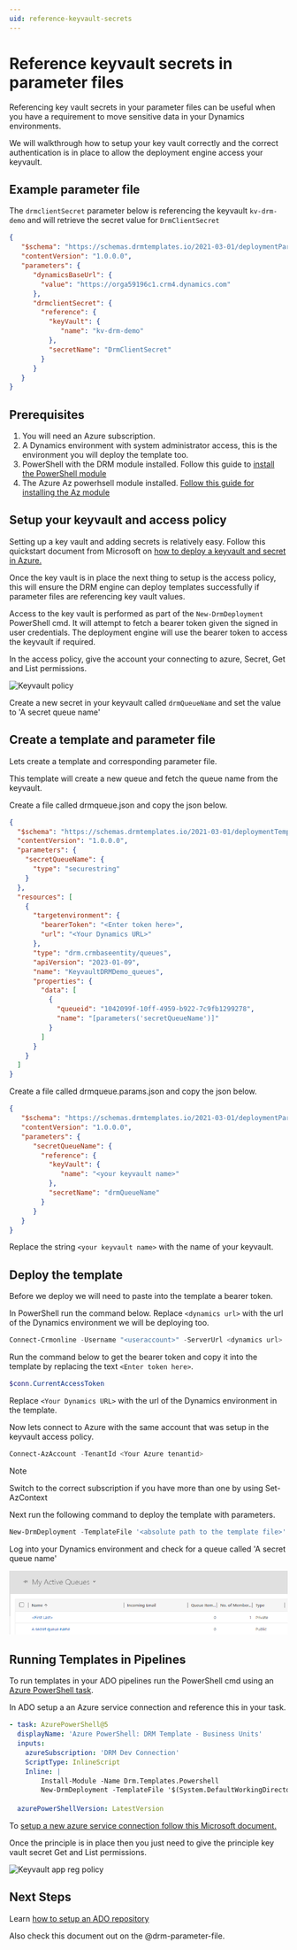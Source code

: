 ```yaml
---
uid: reference-keyvault-secrets
---
```


# Reference keyvault secrets in parameter files

Referencing key vault secrets in your parameter files can be useful when you have a
requirement to move sensitive data in your Dynamics environments.

We will walkthrough how to setup your key vault correctly and 
the correct authentication is in place to allow the deployment engine access your keyvault.

## Example parameter file

The ```drmclientSecret``` parameter below is referencing the keyvault ```kv-drm-demo``` and 
will retrieve the secret value for ```DrmClientSecret```

``` json
{ 
   "$schema": "https://schemas.drmtemplates.io/2021-03-01/deploymentParameters.json#", 
   "contentVersion": "1.0.0.0", 
   "parameters": { 
      "dynamicsBaseUrl": { 
        "value": "https://orga59196c1.crm4.dynamics.com"
      },
      "drmclientSecret": { 
        "reference": { 
          "keyVault": { 
             "name": "kv-drm-demo"
          }, 
          "secretName": "DrmClientSecret"
        }
      }
   }
}
```

## Prerequisites

1. You will need an Azure subscription.
2. A Dynamics environment with system administrator access, this is the environment
 you will deploy the template too.
3. PowerShell with the DRM module installed. Follow this guide to 
[install the PowerShell module](xref:install-powerhsell-module)
4. The Azure Az powerhsell module installed. [Follow this guide for installing the Az module](https://learn.microsoft.com/en-us/powershell/azure/install-az-ps?view=azps-9.3.0#other-installation-options)

## Setup your keyvault and access policy

Setting up a key vault and adding secrets is relatively easy. Follow this quickstart 
document from Microsoft on [how to deploy a keyvault and secret in Azure.](https://learn.microsoft.com/en-us/azure/key-vault/general/quick-create-portal)

Once the key vault is in place the next thing to setup is the access policy, this will ensure 
the DRM engine can deploy templates successfully if parameter files are referencing key vault values.

Access to the key vault is performed as part of the ```New-DrmDeployment``` PowerShell cmd. It will 
attempt to fetch a bearer token given the signed in user credentials.  The deployment engine will
use the bearer token to access the keyvault if required.

In the access policy, give the account your connecting to azure, Secret, Get and List
permissions.

![Keyvault policy](/images/azure_keyvault_policy.png "Keyvault policy")

Create a new secret in your keyvault called ```drmQueueName``` and set the value to 'A secret queue name'

## Create a template and parameter file

Lets create a template and corresponding parameter file.

This template will create a new queue and fetch the queue name from the keyvault.

Create a file called drmqueue.json and copy the json below.

```json
{
  "$schema": "https://schemas.drmtemplates.io/2021-03-01/deploymentTemplate.json#",
  "contentVersion": "1.0.0.0",
  "parameters": {
    "secretQueueName": { 
      "type": "securestring"    
    }
  },
  "resources": [
    {
      "targetenvironment": {
        "bearerToken": "<Enter token here>",
        "url": "<Your Dynamics URL>"
      },
      "type": "drm.crmbaseentity/queues",
      "apiVersion": "2023-01-09",
      "name": "KeyvaultDRMDemo_queues",
      "properties": {
        "data": [
          {
            "queueid": "1042099f-10ff-4959-b922-7c9fb1299278",
            "name": "[parameters('secretQueueName')]"
          }
        ]
      }
    }
  ]
}
```

Create a file called drmqueue.params.json and copy the json below.

```json
{ 
   "$schema": "https://schemas.drmtemplates.io/2021-03-01/deploymentParameters.json#", 
   "contentVersion": "1.0.0.0", 
   "parameters": { 
      "secretQueueName": { 
        "reference": { 
          "keyVault": { 
             "name": "<your keyvault name>"
          }, 
          "secretName": "drmQueueName"
        }
      }
   }
}
```

Replace the string ```<your keyvault name>``` with the name of your keyvault.

## Deploy the template

Before we deploy we will need to paste into the template a bearer token.

In PowerShell run the command below. Replace ```<dynamics url>``` with the url of the Dynamics
environment we will be deploying too.

```powershell
Connect-Crmonline -Username "<useraccount>" -ServerUrl <dynamics url>
```

Run the command below to get the bearer token and copy it into the template by replacing the 
text ```<Enter token here>```.

```powershell
$conn.CurrentAccessToken
```

Replace ```<Your Dynamics URL>``` with the url of the Dynamics environment in the template.

Now lets connect to Azure with the same account that was setup in the keyvault access policy.

```powershell
Connect-AzAccount -TenantId <Your Azure tenantid>
```

>[!NOTE]
> Switch to the correct subscription if you have more than one by using Set-AzContext

Next run the following command to deploy the template with parameters.

```powershell
New-DrmDeployment -TemplateFile '<absolute path to the template file>' -TemplateParameterFile '<absolute path to the parameters file>'
```

Log into your Dynamics environment and check for a queue called 'A secret queue name'

![Secret queue name](../images/secret-queue-name.png)


## Running Templates in Pipelines

To run templates in your ADO pipelines run the PowerShell 
cmd using an [Azure PowerShell task](https://learn.microsoft.com/en-us/azure/devops/pipelines/tasks/reference/azure-powershell-v5?view=azure-pipelines).

In ADO setup a an Azure service connection and reference this in your task.

```yaml
- task: AzurePowerShell@5 
  displayName: 'Azure PowerShell: DRM Template - Business Units' 
  inputs: 
    azureSubscription: 'DRM Dev Connection' 
    ScriptType: InlineScript 
    Inline: | 
        Install-Module -Name Drm.Templates.Powershell
        New-DrmDeployment -TemplateFile '$(System.DefaultWorkingDirectory)\platform-drm-demo\templates\demo_businessunits.json' -TemplateParameterFile '$(System.DefaultWorkingDirectory)\platform-drm-demo\parameters-stg\demo_businessunits.params.json'
   
  azurePowerShellVersion: LatestVersion
```

To [setup a new azure service connection follow this Microsoft document.](https://learn.microsoft.com/en-us/azure/devops/pipelines/library/service-endpoints?view=azure-devops&tabs=yaml)

Once the principle is in place then you just need to give the principle 
key vault secret Get and List permissions.

![Keyvault app reg policy](/images/azure_keyvault_policy.png "Keyvault app reg policy")

## Next Steps

Learn [how to setup an ADO repository](xref:deploy-drm-ado-pipelines-with-params)

Also check this document out on the @drm-parameter-file.